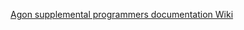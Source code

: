 [Agon supplemental programmers documentation Wiki](https://github.com/envenomator/Agon/wiki/AgonLight)